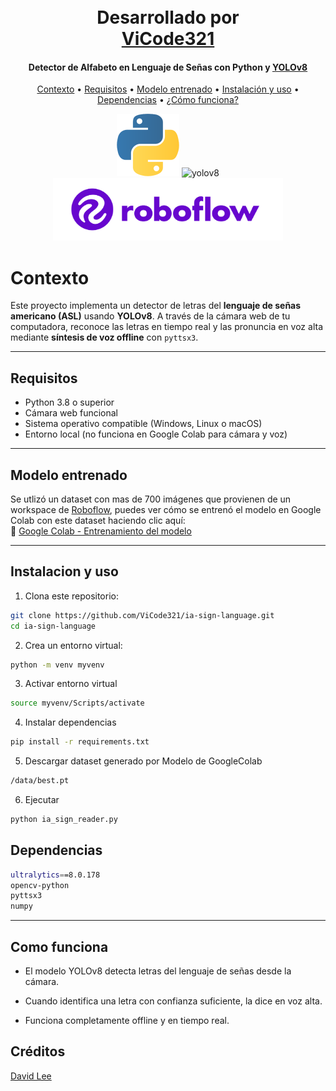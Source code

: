 <h1 align="center">
  <br>
  Desarrollado por
  <br>
  <a href="https://github.com/ViCode321" target="_blank">ViCode321</a>
  <br>
</h1>

<h4 align="center">Detector de Alfabeto en Lenguaje de Señas con Python y <a href="https://yolov8.com/" target="_blank">YOLOv8</a></h4>

<p align="center">
  <a href="#contexto">Contexto</a> •
  <a href="#requisitos">Requisitos</a> •
  <a href="#modelo-entrenado">Modelo entrenado</a> •
  <a href="#instalacion-y-uso">Instalación y uso</a> •
  <a href="#dependencias">Dependencias</a> •
  <a href="#como-funciona">¿Cómo funciona?</a>
</p>

<p align="center">
  <img src="https://raw.githubusercontent.com/docker-library/docs/01c12653951b2fe592c1f93a13b4e289ada0e3a1/python/logo.png" alt="python" height="100"/>
  <img src="https://cdn.sanity.io/images/k7elabj6/production/43ed2a0bd025b8f5d7ef611cc85726af8c3da57a-252x264.svg" alt="yolov8" height="100"/>
  <img src="icon/logo.png" alt="roboflow" height="100"/>
</p>

# Contexto

Este proyecto implementa un detector de letras del **lenguaje de señas americano (ASL)** usando **YOLOv8**. A través de la cámara web de tu computadora, reconoce las letras en tiempo real y las pronuncia en voz alta mediante **síntesis de voz offline** con `pyttsx3`.

---

## Requisitos

- Python 3.8 o superior  
- Cámara web funcional  
- Sistema operativo compatible (Windows, Linux o macOS)  
- Entorno local (no funciona en Google Colab para cámara y voz)

---

## Modelo entrenado

Se utlizó un dataset con mas de 700 imágenes que provienen de un workspace de [Roboflow](https://roboflow.com/), puedes ver cómo se entrenó el modelo en Google Colab con este dataset haciendo clic aquí:  
📎 [Google Colab - Entrenamiento del modelo](https://colab.research.google.com/drive/1ECUquYyBYq3z-AQDh3JGNbyAbcNuXlvO?usp=sharing)

---

## Instalacion y uso

1. Clona este repositorio:

```bash
git clone https://github.com/ViCode321/ia-sign-language.git
cd ia-sign-language
```

2. Crea un entorno virtual:
```bash
python -m venv myvenv
```

3. Activar entorno virtual
```bash
source myvenv/Scripts/activate
```

4. Instalar dependencias
```bash
pip install -r requirements.txt
```

5. Descargar dataset generado por Modelo de GoogleColab
```bash
/data/best.pt
```
6. Ejecutar
```bash
python ia_sign_reader.py
``` 

## Dependencias

```bash
ultralytics==8.0.178
opencv-python
pyttsx3
numpy
```

---

## Como funciona

* El modelo YOLOv8 detecta letras del lenguaje de señas desde la cámara.

* Cuando identifica una letra con confianza suficiente, la dice en voz alta.

* Funciona completamente offline y en tiempo real.

## Créditos

[David Lee](https://universe.roboflow.com/david-lee-d0rhs)
